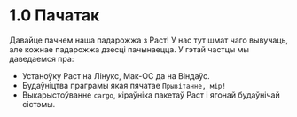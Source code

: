 # 1.0 Пачатак

Давайце пачнем наша падарожжа з Раст! У нас тут шмат чаго вывучаць, але кожнае падарожжа дзесці пачынаецца. У гэтай частцы мы даведаемся пра:&#x20;

* Устаноўку Раст на Лінукс, Мак-ОС да на Віндаўс.&#x20;
* Будаўніцтва праграмы якая пячатае `Прывітанне, мір!`
* Выкарыстоўванне `cargo`, кіраўніка пакетаў Раст і ягонай будаўнічай сістэмы.&#x20;
